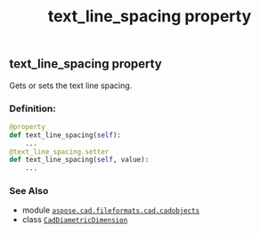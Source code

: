 ﻿---
title: text_line_spacing property
second_title: Aspose.CAD for Python via .NET API References
description: 
type: docs
weight: 650
url: /python-net/aspose.cad.fileformats.cad.cadobjects/caddiametricdimension/text_line_spacing/
is_root: false
---

## text_line_spacing property


Gets or sets the text line spacing.
### Definition:
```python
@property
def text_line_spacing(self):
    ...
@text_line_spacing.setter
def text_line_spacing(self, value):
    ...
```

### See Also
* module [`aspose.cad.fileformats.cad.cadobjects`](../../)
* class [`CadDiametricDimension`](/cad/python-net/aspose.cad.fileformats.cad.cadobjects/caddiametricdimension)
